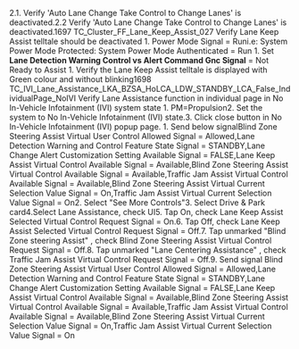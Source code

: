 2.1. Verify 'Auto Lane Change Take Control to Change Lanes' is deactivated.2.2 Verify 'Auto Lane Change Take Control to Change Lanes' is deactivated.1697 TC_Cluster_FF_Lane_Keep_Assist_027 Verify Lane Keep Assist telltale should be deactivated 1. Power Mode Signal = Runi.e: System Power Mode Protected: System Power Mode Authenticated = Run 1. Set **Lane Detection Warning Control vs Alert Command Gnc Signal** = Not Ready to Assist 1. Verify the Lane Keep Assist telltale is displayed with Green colour and without blinking1698 TC_IVI_Lane_Assistance_LKA_BZSA_HoLCA_LDW_STANDBY_LCA_False_IndividualPage_NoIVI Verify Lane Assistance function in individual page in No In-Vehicle Infotainment (IVI) system state 1. PM=Propulsion2. Set the system to No In-Vehicle Infotainment (IVI) state.3. Click close button in No In-Vehicle Infotainment (IVI) popup page. 1. Send below signalBlind Zone Steering Assist Virtual User Control Allowed Signal = Allowed,Lane Detection Warning and Control Feature State Signal = STANDBY,Lane Change Alert Customization Setting Available Signal = FALSE,Lane Keep Assist Virtual Control Available Signal = Available,Blind Zone Steering Assist Virtual Control Available Signal = Available,Traffic Jam Assist Virtual Control Available Signal = Available,Blind Zone Steering Assist Virtual Current Selection Value Signal = On,Traffic Jam Assist Virtual Current Selection Value Signal = On2. Select "See More Controls"3. Select Drive & Park card4.Select Lane Assistance, check UI5. Tap On, check Lane Keep Assist Selected Virtual Control Request Signal = On.6. Tap Off, check Lane Keep Assist Selected Virtual Control Request Signal = Off.7. Tap unmarked "Blind Zone steering Assist" , check Blind Zone Steering Assist Virtual Control Request Signal = Off.8. Tap unmarked "Lane Centering Assistance" , check Traffic Jam Assist Virtual Control Request Signal = Off.9. Send signal Blind Zone Steering Assist Virtual User Control Allowed Signal = Allowed,Lane Detection Warning and Control Feature State Signal = STANDBY,Lane Change Alert Customization Setting Available Signal = FALSE,Lane Keep Assist Virtual Control Available Signal = Available,Blind Zone Steering Assist Virtual Control Available Signal = Available,Traffic Jam Assist Virtual Control Available Signal = Available,Blind Zone Steering Assist Virtual Current Selection Value Signal = On,Traffic Jam Assist Virtual Current Selection Value Signal = On